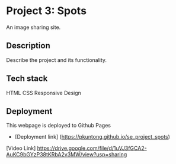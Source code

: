 # Project 3: Spots

An image sharing site. 

## Description

Describe the project and its functionality. 

## Tech stack 

HTML
CSS
Responsive Design 

## Deployment 

This webpage is deployed to Github Pages

- [Deployment link] (https://pkuntong.github.io/se_project_spots)

[Video Link] https://drive.google.com/file/d/1uVJ3fGCA2-AuKC9bGYzP38tKRbA2v3MW/view?usp=sharing

